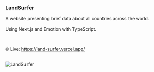 ### LandSurfer

A website presenting brief data about all countries across the world.
</br></br>
Using Next.js and Emotion with TypeScript.

</br>

:globe_with_meridians: Live: https://land-surfer.vercel.app/

</br>

<img src="https://i.postimg.cc/MpByYvh4/landing-page.jpg" alt="LandSurfer" />
